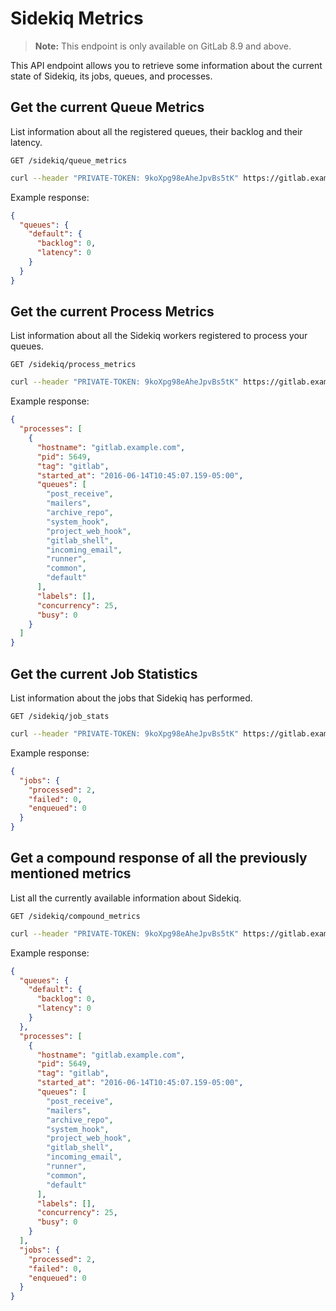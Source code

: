 # Sidekiq Metrics

>**Note:** This endpoint is only available on GitLab 8.9 and above.

This API endpoint allows you to retrieve some information about the current state
of Sidekiq, its jobs, queues, and processes.

## Get the current Queue Metrics

List information about all the registered queues, their backlog and their
latency.

```
GET /sidekiq/queue_metrics
```

```bash
curl --header "PRIVATE-TOKEN: 9koXpg98eAheJpvBs5tK" https://gitlab.example.com/api/v3/sidekiq/queue_metrics
```

Example response:

```json
{
  "queues": {
    "default": {
      "backlog": 0,
      "latency": 0
    }
  }
}
```

## Get the current Process Metrics

List information about all the Sidekiq workers registered to process your queues.

```
GET /sidekiq/process_metrics
```

```bash
curl --header "PRIVATE-TOKEN: 9koXpg98eAheJpvBs5tK" https://gitlab.example.com/api/v3/sidekiq/process_metrics
```

Example response:

```json
{
  "processes": [
    {
      "hostname": "gitlab.example.com",
      "pid": 5649,
      "tag": "gitlab",
      "started_at": "2016-06-14T10:45:07.159-05:00",
      "queues": [
        "post_receive",
        "mailers",
        "archive_repo",
        "system_hook",
        "project_web_hook",
        "gitlab_shell",
        "incoming_email",
        "runner",
        "common",
        "default"
      ],
      "labels": [],
      "concurrency": 25,
      "busy": 0
    }
  ]
}
```

## Get the current Job Statistics

List information about the jobs that Sidekiq has performed.

```
GET /sidekiq/job_stats
```

```bash
curl --header "PRIVATE-TOKEN: 9koXpg98eAheJpvBs5tK" https://gitlab.example.com/api/v3/sidekiq/job_stats
```

Example response:

```json
{
  "jobs": {
    "processed": 2,
    "failed": 0,
    "enqueued": 0
  }
}
```

## Get a compound response of all the previously mentioned metrics

List all the currently available information about Sidekiq.

```
GET /sidekiq/compound_metrics
```

```bash
curl --header "PRIVATE-TOKEN: 9koXpg98eAheJpvBs5tK" https://gitlab.example.com/api/v3/sidekiq/compound_metrics
```

Example response:

```json
{
  "queues": {
    "default": {
      "backlog": 0,
      "latency": 0
    }
  },
  "processes": [
    {
      "hostname": "gitlab.example.com",
      "pid": 5649,
      "tag": "gitlab",
      "started_at": "2016-06-14T10:45:07.159-05:00",
      "queues": [
        "post_receive",
        "mailers",
        "archive_repo",
        "system_hook",
        "project_web_hook",
        "gitlab_shell",
        "incoming_email",
        "runner",
        "common",
        "default"
      ],
      "labels": [],
      "concurrency": 25,
      "busy": 0
    }
  ],
  "jobs": {
    "processed": 2,
    "failed": 0,
    "enqueued": 0
  }
}
```

